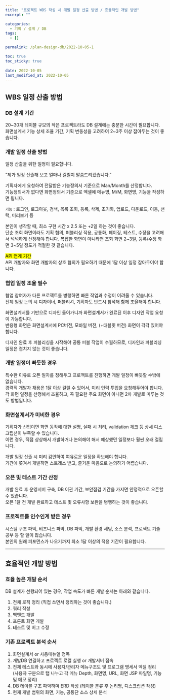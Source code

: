 ```yaml
---
title: "프로젝트 WBS 작성 시 개발 일정 산출 방법 / 효율적인 개발 방법"
excerpt: ""

categories:
  - 기획 / 설계 / DB
tags:
  - []

permalink: /plan-design-db/2022-10-05-1

toc: true
toc_sticky: true
 
date: 2022-10-05
last_modified_at: 2022-10-05
---
```


## WBS 일정 산출 방법

### DB 설계 기간
20~30개 테이블 규모의 작은 프로젝트라도 DB 설계에는 충분한 시간이 필요합니다.  
화면설계서 기능 상세 조율 기간, 기획 변동성을 고려하여 2~3주 이상 잡아두는 것이 좋습니다.

### 개발 일정 산출 방법
일정 산출을 위한 일정이 필요합니다.

"제가 일정 산출해 보고 얼마나 걸릴지 말씀드리겠습니다."

기획자에게 요청하여 전달받은 기능정의서 기준으로 Man/Month를 산정합니다.  
기능정의서가 없다면 화면정의서 기준으로 엑셀에 메뉴명, M/M, 화면명, 기능을 작성하면 됩니다.

`기능` : 로그인, 로그아웃, 검색, 목록 조회, 등록, 삭제, 초기화, 업로드, 다운로드, 이동, 선택, 미리보기 등

본인이 생각할 때, 최소 구현 시간 x 2.5 또는 +2일 하는 것이 좋습니다.  
단순 조회 화면이라도 기획 협의, 퍼블리싱 적용, 공통화, 페이징, 테스트, 수정을 고려해서 넉넉하게 산정해야 합니다.
복잡한 화면이 아니라면 조회 화면 2~3일, 등록/수정 화면 3~5일 정도가 적절한 것 같습니다.

<mark>API 연계 기간</mark>  
API 개발자와 화면 개발자의 상호 협의가 필요하기 때문에 1달 이상 일정 잡아두어야 합니다.

### 협업 일정 조율 필수
협업 참여자가 다른 프로젝트를 병행하면 빠른 작업과 수정이 어려울 수 있습니다.  
전체 일정 논의 시 디자이너, 퍼블리셔, 기획자도 반드시 참석해 함께 조율해야 합니다.

화면설계서를 기반으로 디자인 들어가니까 화면설계서가 완료된 이후 디자인 작업 요청이 가능합니다.  
반응형 화면은 화면설계서에 PC버전, 모바일 버전, (+태블릿 버전) 화면이 각각 있어야 합니다.

디자인 완료 후 퍼블리싱을 시작해야 공통 퍼블 작업이 수월하므로, 디자인과 퍼블리싱 일정은 겹치지 않는 것이 좋습니다.

### 개발 일정이 빠듯한 경우
특수한 이유로 오픈 일자를 정해두고 프로젝트를 진행하면 개발 일정이 빠듯할 수밖에 없습니다.  
경력직 개발자 채용은 1달 이상 걸릴 수 있어서, 미리 인력 투입을 요청해두어야 합니다.  
각 화면 일정을 산정해서 조율하고, 꼭 필요한 주요 화면이 아니면 2차 개발로 미루는 것도 방법입니다.

### 화면설계서가 미비한 경우
기획자가 신입이면 화면 동작에 대한 설명, 실패 시 처리, validation 체크 등 상세 디스크립션이 부족할 수 있습니다.  
이런 경우, 직접 상상해서 개발하거나 논의해야 해서 예상했던 일정보다 훨씬 오래 걸립니다.

개발 일정 산출 시 미리 감안하여 여유로운 일정을 확보해야 합니다.  
기간에 쫒겨서 개발하면 스트레스 받고, 즐거운 마음으로 논의하기 어렵습니다.

### 오픈 및 테스트 기간 산정
개발 완료 후 운영서버 구축, DB 이관 기간, 보안점검 기간을 가지면 안정적으로 오픈할 수 있습니다.  
오픈 1달 전 개발 완료하고 테스트 및 오류사항 보완을 병행하는 것이 좋습니다.

### 프로젝트를 인수인계 받은 경우
시스템 구조 파악, 비즈니스 파악, DB 파악, 개발 환경 세팅, 소스 분석, 프로젝트 기술 공부 등 할 일이 많습니다.  
본인의 원래 퍼포먼스가 나오기까지 최소 1달 이상의 적응 기간이 필요합니다.

---

## 효율적인 개발 방법

### 효율 높은 개발 순서

DB 설계가 선행되어 있는 경우, 작업 속도가 빠른 개발 순서는 아래와 같습니다.

1. 전체 로직 정리 (직접 쓰면서 정리하는 것이 좋습니다.)
2. 쿼리 작성
3. 백엔드 개발
4. 프론트 화면 개발
5. 테스트 및 버그 수정

### 기존 프로젝트 분석 순서
1. 화면설계서 or 사용매뉴얼 정독
2. 개발DB 연결하고 프로젝트 로컬 실행 or 개발서버 접속
3. 전체 테스트와 동시에 사용자/관리자 메뉴구조도 및 프로그램 명세서 엑셀 정리  
(사용자 구분으로 탭 나누고 각 메뉴 Depth, 화면명, URL, 화면 JSP 파일명, 기능 및 메모 정리)
4. DB 테이블 구조 파악하며 ERD 작성 (테이블 분류 후 논리명, 디스크립션 작성)
5. 현재 개발 범위의 화면, 기능, 공통단 소스 상세 분석
